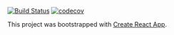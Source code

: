 [![Build Status](https://travis-ci.org/tamj0rd2/portfolio.svg?branch=master)](https://travis-ci.org/tamj0rd2/portfolio)
[![codecov](https://codecov.io/gh/tamj0rd2/portfolio/branch/master/graph/badge.svg)](https://codecov.io/gh/tamj0rd2/portfolio)

This project was bootstrapped with [Create React App](https://github.com/facebookincubator/create-react-app).
